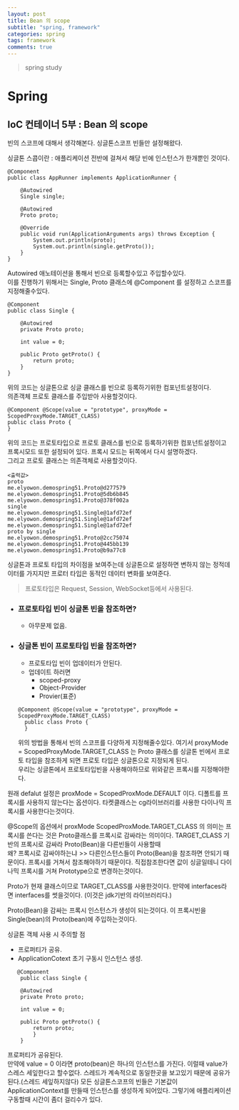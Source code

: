 ```yaml
---
layout: post
title: Bean 의 scope
subtitle: "spring, framework"
categories: spring
tags: framework
comments: true
---
```

> spring study

# Spring

## IoC 컨테이너 5부 : Bean 의 scope

빈의 스코프에 대해서 생각해본다. 
싱글톤스코프 빈들만 설정해왔다. 

싱글톤 스콥이란 : 애플리케이션 전반에 걸쳐서 해당 빈에 인스턴스가 한개뿐인 것이다.

```
@Component
public class AppRunner implements ApplicationRunner {

    @Autowired
    Single single;

    @Autowired
    Proto proto;

    @Override
    public void run(ApplicationArguments args) throws Exception {
        System.out.println(proto);
        System.out.println(single.getProto());
    }
}
```
Autowired 애노테이션을 통해서 빈으로 등록할수있고 주입할수있다.  
이를 진행하기 위해서는 Single, Proto 클래스에 @Component 를 설정하고 스코프를 지정해줄수있다.

```
@Component
public class Single {

    @Autowired
    private Proto proto;

    int value = 0;

    public Proto getProto() {
        return proto;
    }
}
```
위의 코드는 싱글톤으로 싱글 클래스를 빈으로 등록하기위한 컴포넌트설정이다.  
의존객체 프로토 클래스를 주입받아 사용할것이다. 
```
@Component @Scope(value = "prototype", proxyMode = ScopedProxyMode.TARGET_CLASS)
public class Proto {
}
```
위의 코드는 프로토타입으로 프로토 클래스를 빈으로 등록하기위한 컴포넌트설정이고 프록시모드 또한 설정되어 있다. 프록시 모드는 뒤쪽에서 다시 설명하겠다.  
그리고 프로토 클래스는 의존객체로 사용할것이다.  

```
<출력값>
proto
me.elyowon.demospring51.Proto@d277579
me.elyowon.demospring51.Proto@5db6b845
me.elyowon.demospring51.Proto@378f002a
single
me.elyowon.demospring51.Single@1afd72ef
me.elyowon.demospring51.Single@1afd72ef
me.elyowon.demospring51.Single@1afd72ef
proto by single
me.elyowon.demospring51.Proto@2cc75074
me.elyowon.demospring51.Proto@445bb139
me.elyowon.demospring51.Proto@b9a77c8
```
싱글톤과 프로토 타입의 차이점을 보여주는데 싱글톤으로 설정하면 변하지 않는 정적데이터를 가지지만 프로터 타입은 동적인 데이터 변화를 보여준다.  
> 프로토타입은 Request, Session, WebSocket등에서 사용된다. 

* ### 프로토타입 빈이 싱글톤 빈을 참조하면?
  * 아무문제 없음.

* ### 싱글톤 빈이 프로토타입 빈을 참조하면? 
  * 프로토타입 빈이 업데이터가 안된다. 
  * 업데이트 하러면 
    * scoped-proxy
    * Object-Provider
    * Provier(표준)
  ```
  @Component @Scope(value = "prototype", proxyMode = ScopedProxyMode.TARGET_CLASS)
    public class Proto {
    }
  ```
  위의 방법을 통해서 빈의 스코프를 다양하게 지정해줄수있다. 여기서 proxyMode = ScopedProxyMode.TARGET_CLASS 는 Proto 클래스를 싱글톤 빈에서 프로토 타입을 참조하게 되면 프로토 타입은 싱글톤으로 지정되게 된다.  
  우리는 싱글톤에서 프로토타입빈을 사용해야하므로 위와같은 프록시를 지정해야한다.


 원래 defalut 설정은 proxMode = ScopedProxMode.DEFAULT 이다.
 디폴트를 프록시를 사용하지 않는다는 옵션이다.
 타켓클래스는 cg라이브러리를 사용한 다이나믹 프록시를 사용한다는것이다.

 @Scope의 옵션에서 proxMode ScopedProxMode.TARGET_CLASS 의 의미는
 프록시를 쓴다는 것은 Proto클래스를 프록시로 감싸라는 의미이다.
 TARGET_CLASS 기반의 프록시로 감싸라 Proto(Bean)을 다른빈들이 사용할때  
 왜? 프록시로 감싸야하는냐 >> 다른인스턴스들이 Proto(Bean)을 참조하면 안되기 때문이다.
 프록시를 거쳐서 참조해야하기 때문이다.
 직접참조한다면 값이 싱글일테니 다이나믹 프록시를 거쳐 Prototype으로 변경하는것이다.

 Proto가 현재 클래스이므로 TARGET_CLASS를 사용한것이다.
 만약에 interfaces라면 interfaces를 썻을것이다. (이것은 jdk기반의 라이브러리다.)

 Proto(Bean)을 감싸는 프록시 인스턴스가 생성이 되는것이다.
 이 프록시빈을 Single(bean)의 Proto(bean)에 주입하는것이다.


싱글톤 객체 사용 시 주의할 점
* 프로퍼티가 공유.
* ApplicationCotext 초기 구동시 인스턴스 생성.
    
```
   @Component
    public class Single {

    @Autowired
    private Proto proto;

    int value = 0;

    public Proto getProto() {
        return proto;
        }
    }
```
프로퍼티가 공유된다.  
만약에 value = 0 이라면 
proto(bean)은 하나의 인스턴스를 가진다.
이럴때 value가 스레스 세잎한다고 할수없다.
스레드가 계속적으로 동일한곳을 보고있기 때문에 공유가 된다.(스레드 세잎하지않다)
모든 싱글톤스코프의 빈들은 기본값이 ApplicationContext를 만들때 인스턴스를 생성하게 되어있다.
그렇기에 애플리케이션 구동할때 시간이 좀더 걸리수가 있다.
